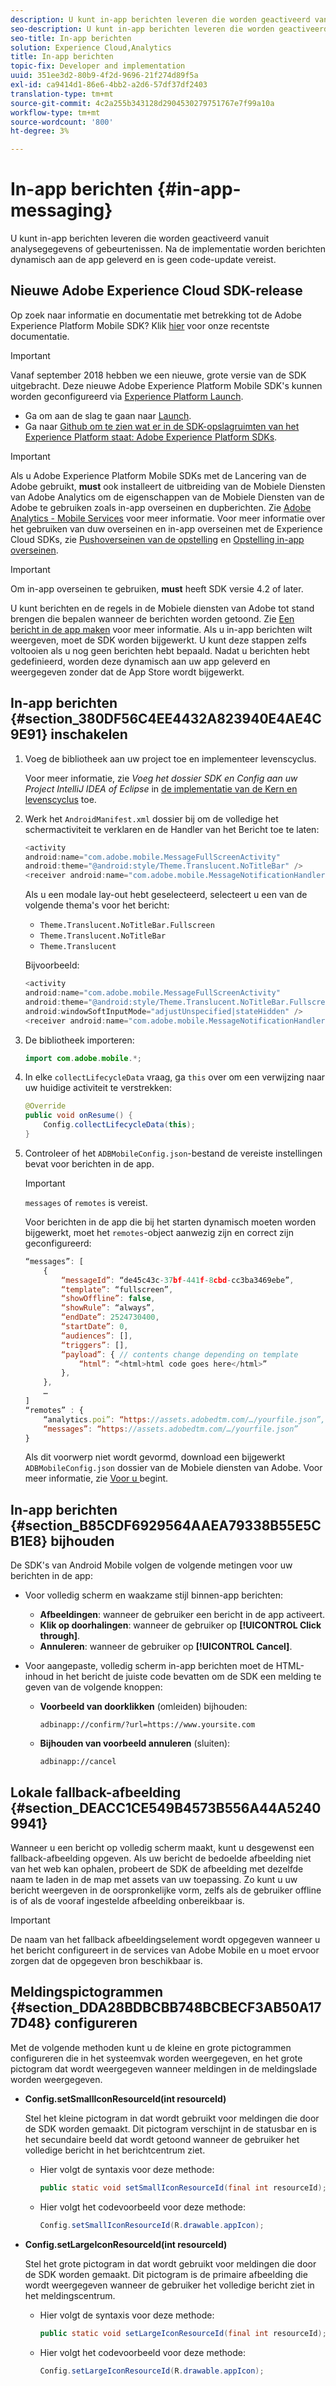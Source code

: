 ```yaml
---
description: U kunt in-app berichten leveren die worden geactiveerd vanuit analysegegevens of gebeurtenissen. Na de implementatie worden berichten dynamisch aan de app geleverd en is geen code-update vereist.
seo-description: U kunt in-app berichten leveren die worden geactiveerd vanuit analysegegevens of gebeurtenissen. Na de implementatie worden berichten dynamisch aan de app geleverd en is geen code-update vereist.
seo-title: In-app berichten
solution: Experience Cloud,Analytics
title: In-app berichten
topic-fix: Developer and implementation
uuid: 351ee3d2-80b9-4f2d-9696-21f274d89f5a
exl-id: ca9414d1-86e6-4bb2-a2d6-57df37df2403
translation-type: tm+mt
source-git-commit: 4c2a255b343128d2904530279751767e7f99a10a
workflow-type: tm+mt
source-wordcount: '800'
ht-degree: 3%

---
```


# In-app berichten {#in-app-messaging}

U kunt in-app berichten leveren die worden geactiveerd vanuit analysegegevens of gebeurtenissen. Na de implementatie worden berichten dynamisch aan de app geleverd en is geen code-update vereist.

## Nieuwe Adobe Experience Cloud SDK-release

Op zoek naar informatie en documentatie met betrekking tot de Adobe Experience Platform Mobile SDK? Klik [hier](https://aep-sdks.gitbook.io/docs/) voor onze recentste documentatie.

>[!IMPORTANT]
>
>Vanaf september 2018 hebben we een nieuwe, grote versie van de SDK uitgebracht. Deze nieuwe Adobe Experience Platform Mobile SDK&#39;s kunnen worden geconfigureerd via [Experience Platform Launch](https://www.adobe.com/experience-platform/launch.html).

* Ga om aan de slag te gaan naar [Launch](https://launch.adobe.com/).
* Ga naar [Github om te zien wat er in de SDK-opslagruimten van het Experience Platform staat: Adobe Experience Platform SDKs](https://github.com/Adobe-Marketing-Cloud/acp-sdks).

>[!IMPORTANT]
>
> Als u Adobe Experience Platform Mobile SDKs met de Lancering van de Adobe gebruikt, **must** ook installeert de uitbreiding van de Mobiele Diensten van Adobe Analytics om de eigenschappen van de Mobiele Diensten van de Adobe te gebruiken zoals in-app overseinen en dupberichten. Zie [Adobe Analytics - Mobile Services](https://aep-sdks.gitbook.io/docs/using-mobile-extensions/adobe-analytics-mobile-services) voor meer informatie. Voor meer informatie over het gebruiken van duw overseinen en in-app overseinen met de Experience Cloud SDKs, zie [Pushoverseinen van de opstelling](https://aep-sdks.gitbook.io/docs/using-mobile-extensions/adobe-analytics-mobile-services#set-up-push-messaging) en [Opstelling in-app overseinen](https://aep-sdks.gitbook.io/docs/using-mobile-extensions/adobe-analytics-mobile-services#set-up-in-app-messaging).

>[!IMPORTANT]
>
>Om in-app overseinen te gebruiken, **must** heeft SDK versie 4.2 of later.

U kunt berichten en de regels in de Mobiele diensten van Adobe tot stand brengen die bepalen wanneer de berichten worden getoond. Zie [Een bericht in de app maken](/help/using/in-app-messaging/t-in-app-message/t-in-app-message.md) voor meer informatie. Als u in-app berichten wilt weergeven, moet de SDK worden bijgewerkt. U kunt deze stappen zelfs voltooien als u nog geen berichten hebt bepaald. Nadat u berichten hebt gedefinieerd, worden deze dynamisch aan uw app geleverd en weergegeven zonder dat de App Store wordt bijgewerkt.

## In-app berichten {#section_380DF56C4EE4432A823940E4AE4C9E91} inschakelen

1. Voeg de bibliotheek aan uw project toe en implementeer levenscyclus.

   Voor meer informatie, zie *Voeg het dossier SDK en Config aan uw Project IntelliJ IDEA of Eclipse* in [de implementatie van de Kern en levenscyclus](/help/android/getting-started/dev-qs.md) toe.

1. Werk het `AndroidManifest.xml` dossier bij om de volledige het schermactiviteit te verklaren en de Handler van het Bericht toe te laten:

   ```java
   <activity  
   android:name="com.adobe.mobile.MessageFullScreenActivity"  
   android:theme="@android:style/Theme.Translucent.NoTitleBar" /> 
   <receiver android:name="com.adobe.mobile.MessageNotificationHandler" />
   ```

   Als u een modale lay-out hebt geselecteerd, selecteert u een van de volgende thema&#39;s voor het bericht:

   * `Theme.Translucent.NoTitleBar.Fullscreen`
   * `Theme.Translucent.NoTitleBar`
   * `Theme.Translucent`

   Bijvoorbeeld:

   ```java
   <activity 
   android:name="com.adobe.mobile.MessageFullScreenActivity" 
   android:theme="@android:style/Theme.Translucent.NoTitleBar.Fullscreen" 
   android:windowSoftInputMode="adjustUnspecified|stateHidden" /> 
   <receiver android:name="com.adobe.mobile.MessageNotificationHandler" />
   ```

1. De bibliotheek importeren:

   ```java
   import com.adobe.mobile.*;
   ```

1. In elke `collectLifecycleData` vraag, ga `this` over om een verwijzing naar uw huidige activiteit te verstrekken:

   ```java
   @Override 
   public void onResume() { 
       Config.collectLifecycleData(this); 
   }
   ```

1. Controleer of het `ADBMobileConfig.json`-bestand de vereiste instellingen bevat voor berichten in de app.

   >[!IMPORTANT]
   >
   >`messages` of  `remotes` is vereist.

   Voor berichten in de app die bij het starten dynamisch moeten worden bijgewerkt, moet het `remotes`-object aanwezig zijn en correct zijn geconfigureerd:

   ```js
   “messages”: [ 
       { 
           “messageId”: “de45c43c-37bf-441f-8cbd-cc3ba3469ebe”, 
           “template”: “fullscreen”, 
           “showOffline”: false, 
           “showRule”: “always”, 
           “endDate”: 2524730400, 
           “startDate”: 0, 
           “audiences”: [], 
           “triggers”: [], 
           “payload”: { // contents change depending on template 
               “html”: “<html>html code goes here</html>” 
           }, 
       }, 
       … 
   ] 
   “remotes” : { 
       “analytics.poi”: “https://assets.adobedtm.com/…/yourfile.json”, 
       “messages”: “https://assets.adobedtm.com/…/yourfile.json” 
   }
   ```

   Als dit voorwerp niet wordt gevormd, download een bijgewerkt `ADBMobileConfig.json` dossier van de Mobiele diensten van Adobe. Voor meer informatie, zie [Voor u ](/help/android/getting-started/requirements.md) begint.

## In-app berichten {#section_B85CDF6929564AAEA79338B55E5CB1E8} bijhouden

De SDK&#39;s van Android Mobile volgen de volgende metingen voor uw berichten in de app:

* Voor volledig scherm en waakzame stijl binnen-app berichten:

   * **Afbeeldingen**: wanneer de gebruiker een bericht in de app activeert.
   * **Klik op doorhalingen**: wanneer de gebruiker op  **[!UICONTROL Click through]**.
   * **Annuleren**: wanneer de gebruiker op  **[!UICONTROL Cancel]**.

* Voor aangepaste, volledig scherm in-app berichten moet de HTML-inhoud in het bericht de juiste code bevatten om de SDK een melding te geven van de volgende knoppen:

   * **Voorbeeld van doorklikken**  (omleiden) bijhouden:

      `adbinapp://confirm/?url=https://www.yoursite.com`
   * **Bijhouden van voorbeeld annuleren**  (sluiten):

      `adbinapp://cancel`

## Lokale fallback-afbeelding {#section_DEACC1CE549B4573B556A44A52409941}

Wanneer u een bericht op volledig scherm maakt, kunt u desgewenst een fallback-afbeelding opgeven. Als uw bericht de bedoelde afbeelding niet van het web kan ophalen, probeert de SDK de afbeelding met dezelfde naam te laden in de map met assets van uw toepassing. Zo kunt u uw bericht weergeven in de oorspronkelijke vorm, zelfs als de gebruiker offline is of als de vooraf ingestelde afbeelding onbereikbaar is.

>[!IMPORTANT]
>
>De naam van het fallback afbeeldingselement wordt opgegeven wanneer u het bericht configureert in de services van Adobe Mobile en u moet ervoor zorgen dat de opgegeven bron beschikbaar is.

## Meldingspictogrammen {#section_DDA28BDBCBB748BCBECF3AB50A177D48} configureren

Met de volgende methoden kunt u de kleine en grote pictogrammen configureren die in het systeemvak worden weergegeven, en het grote pictogram dat wordt weergegeven wanneer meldingen in de meldingslade worden weergegeven.

* **Config.setSmallIconResourceId(int resourceId)**

   Stel het kleine pictogram in dat wordt gebruikt voor meldingen die door de SDK worden gemaakt. Dit pictogram verschijnt in de statusbar en is het secundaire beeld dat wordt getoond wanneer de gebruiker het volledige bericht in het berichtcentrum ziet.

   * Hier volgt de syntaxis voor deze methode:

      ```java
      public static void setSmallIconResourceId(final int resourceId); 
      ```

   * Hier volgt het codevoorbeeld voor deze methode:

      ```java
      Config.setSmallIconResourceId(R.drawable.appIcon);
      ```

* **Config.setLargeIconResourceId(int resourceId)**

   Stel het grote pictogram in dat wordt gebruikt voor meldingen die door de SDK worden gemaakt. Dit pictogram is de primaire afbeelding die wordt weergegeven wanneer de gebruiker het volledige bericht ziet in het meldingscentrum.

   * Hier volgt de syntaxis voor deze methode:

      ```java
      public static void setLargeIconResourceId(final int resourceId); 
      ```

   * Hier volgt het codevoorbeeld voor deze methode:

      ```java
      Config.setLargeIconResourceId(R.drawable.appIcon); 
      ```
